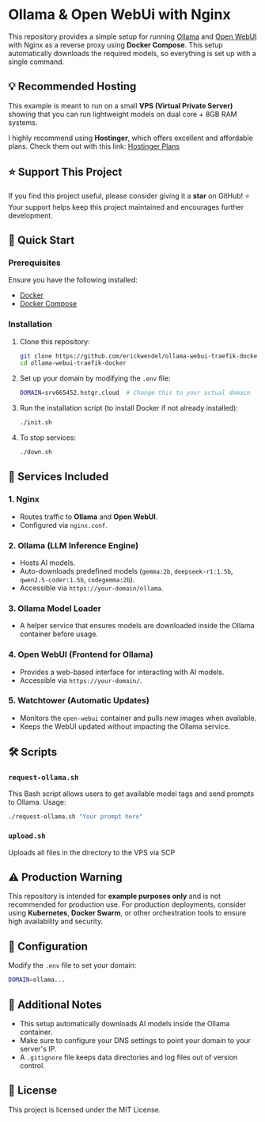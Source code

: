 # Ollama & Open WebUi with Nginx

This repository provides a simple setup for running [Ollama](https://ollama.com/) and [Open WebUI](https://github.com/open-webui/open-webui) with Nginx as a reverse proxy using **Docker Compose**. This setup automatically downloads the required models, so everything is set up with a single command.

## 💡 Recommended Hosting
This example is meant to run on a small **VPS (Virtual Private Server)** showing that you can run lightweight models on dual core + 8GB RAM systems.

I highly recommend using **Hostinger**, which offers excellent and affordable plans. Check them out with this link: [Hostinger Plans](https://ewbr.cc/hostinger-ew-1001)

## ⭐ Support This Project
If you find this project useful, please consider giving it a **star** on GitHub! ⭐ Your support helps keep this project maintained and encourages further development.

## 🚀 Quick Start

### Prerequisites
Ensure you have the following installed:
- [Docker](https://docs.docker.com/get-docker/)
- [Docker Compose](https://docs.docker.com/compose/install/)

### Installation
1. Clone this repository:
   ```sh
   git clone https://github.com/erickwendel/ollama-webui-traefik-docker.git
   cd ollama-webui-traefik-docker
   ```

2. Set up your domain by modifying the `.env` file:
   ```sh
   DOMAIN=srv665452.hstgr.cloud  # Change this to your actual domain
   ```

3. Run the installation script (to install Docker if not already installed):
   ```sh
   ./init.sh
   ```

4. To stop services:
   ```sh
   ./down.sh
   ```

## 📜 Services Included

### 1. **Nginx**
- Routes traffic to **Ollama** and **Open WebUI**.
- Configured via `nginx.conf`.

### 2. **Ollama (LLM Inference Engine)**
- Hosts AI models.
- Auto-downloads predefined models (`gemma:2b`, `deepseek-r1:1.5b`, `qwen2.5-coder:1.5b`, `codegemma:2b`).
- Accessible via `https://your-domain/ollama`.

### 3. **Ollama Model Loader**
- A helper service that ensures models are downloaded inside the Ollama container before usage.

### 4. **Open WebUI (Frontend for Ollama)**
- Provides a web-based interface for interacting with AI models.
- Accessible via `https://your-domain/`.

### 5. **Watchtower (Automatic Updates)**
- Monitors the `open-webui` container and pulls new images when available.
- Keeps the WebUI updated without impacting the Ollama service.

## 🛠 Scripts

### `request-ollama.sh`
This Bash script allows users to get available model tags and send prompts to Ollama.
Usage:
```sh
./request-ollama.sh "Your prompt here"
```

### `upload.sh`
Uploads all files in the directory to the VPS via SCP

## ⚠️ **Production Warning**
This repository is intended for **example purposes only** and is not recommended for production use.
For production deployments, consider using **Kubernetes**, **Docker Swarm**, or other orchestration tools to ensure high availability and security.

## 📜 Configuration
Modify the `.env` file to set your domain:
```sh
DOMAIN=ollama...
```

## 📎 Additional Notes
- This setup automatically downloads AI models inside the Ollama container.
- Make sure to configure your DNS settings to point your domain to your server's IP.
- A `.gitignore` file keeps data directories and log files out of version control.

## 📝 License
This project is licensed under the MIT License.

